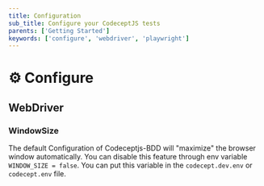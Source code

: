 ```yaml
---
title: Configuration
sub_title: Configure your CodeceptJS tests
parents: ['Getting Started']
keywords: ['configure', 'webdriver', 'playwright']
---
```


# ⚙️ Configure

## WebDriver

### WindowSize

The default Configuration of Codeceptjs-BDD will "maximize" the browser window automatically. You can disable this feature through env variable `WINDOW_SIZE = false`. You can put this variable in the `codecept.dev.env` or `codecept.env` file.
